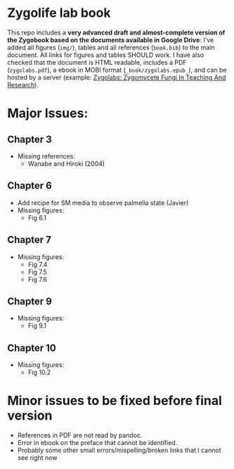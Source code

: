 # Zygolife lab book

This repo includes a **very advanced draft and almost-complete version of the Zygobook based on the documents available in Google Drive**: I've added all figures (`img/`), tables and all references (`book.bib`) to the main document. All links for figures and tables SHOULD work. I have also checked that the document is HTML readable, includes a PDF (`zygolabs.pdf`), a ebook in MOBI format (`_book/zygolabs.epub_`), and can be hosted by a server (example: [Zygolabs: Zygomycete Fungi In Teaching And Research](http://people.oregonstate.edu/~tabimaj/zygo_book/)). 

# Major Issues: 

## Chapter 3
- Missing references:
  - Wanabe and Hiroki (2004)

## Chapter 6
- Add recipe for SM media to observe palmella state (Javier)
- Missing figures:
  - Fig 6.1

## Chapter 7
- Missing figures:
  - Fig 7.4
  - Fig 7.5 
  - Fig 7.6

## Chapter 9
- Missing figures:
  - Fig 9.1

## Chapter 10
- Missing figures:
  - Fig 10.2

# Minor issues to be fixed before final version

- References in PDF are not read by pandoc.
- Error in ebook on the preface that cannot be identified.
- Probably some other small errors/mispelling/broken links that I cannot see right now
